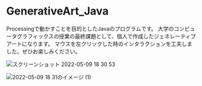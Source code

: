 # GenerativeArt_Java

Processingで動かすことを目的としたJavaのプログラムです。
大学のコンピュータグラフィックスの授業の最終課題として、個人で作成したジェネレーティブアートになります。
マウスを左クリックした時のインタラクションを工夫しました。ぜひお楽しみください。

![スクリーンショット 2022-05-09 18 30 53](https://user-images.githubusercontent.com/67375194/167382946-d9ae221b-7b1e-4ee1-b38d-ceb8e4ad2463.png)

![2022-05-09 18 31のイメージ (1)](https://user-images.githubusercontent.com/67375194/167383451-2dface15-2e90-496f-9838-d439c67021e0.jpg)

